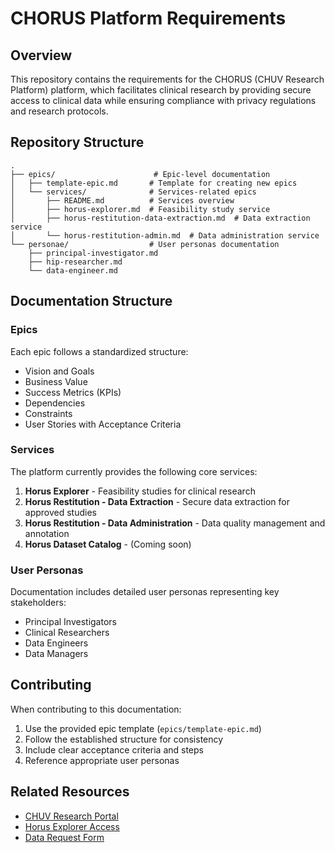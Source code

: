 # CHORUS Platform Requirements

## Overview
This repository contains the requirements for the CHORUS (CHUV Research Platform) platform, which facilitates clinical research by providing secure access to clinical data while ensuring compliance with privacy regulations and research protocols.

## Repository Structure

```
.
├── epics/                      # Epic-level documentation
│   ├── template-epic.md       # Template for creating new epics
│   └── services/              # Services-related epics
│       ├── README.md          # Services overview
│       ├── horus-explorer.md  # Feasibility study service
│       ├── horus-restitution-data-extraction.md  # Data extraction service
│       └── horus-restitution-admin.md  # Data administration service
└── personae/                  # User personas documentation
    ├── principal-investigator.md
    ├── hip-researcher.md
    └── data-engineer.md
```

## Documentation Structure

### Epics
Each epic follows a standardized structure:
- Vision and Goals
- Business Value
- Success Metrics (KPIs)
- Dependencies
- Constraints
- User Stories with Acceptance Criteria

### Services
The platform currently provides the following core services:
1. **Horus Explorer** - Feasibility studies for clinical research
2. **Horus Restitution - Data Extraction** - Secure data extraction for approved studies
3. **Horus Restitution - Data Administration** - Data quality management and annotation
4. **Horus Dataset Catalog** - (Coming soon)

### User Personas
Documentation includes detailed user personas representing key stakeholders:
- Principal Investigators
- Clinical Researchers
- Data Engineers
- Data Managers

## Contributing
When contributing to this documentation:
1. Use the provided epic template (`epics/template-epic.md`)
2. Follow the established structure for consistency
3. Include clear acceptance criteria and steps
4. Reference appropriate user personas

## Related Resources
- [CHUV Research Portal](https://research.chuv.ch)
- [Horus Explorer Access](https://formulaire.chuv.ch/sites/acces/Horus)
- [Data Request Form](https://jira.chuv.ch/servicedesk/customer/portal/1/create/30) 